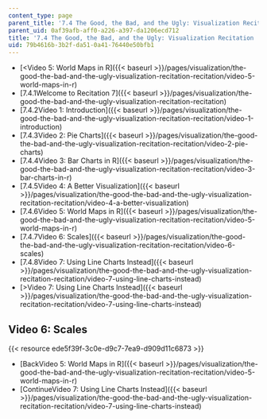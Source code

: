 ```yaml
---
content_type: page
parent_title: '7.4 The Good, the Bad, and the Ugly: Visualization Recitation  (Recitation)'
parent_uid: 0af39afb-aff0-a226-a397-da1206ecd712
title: '7.4 The Good, the Bad, and the Ugly: Visualization Recitation  (Recitation)'
uid: 79b4616b-3b2f-da51-0a41-76440e50bfb1
---
```


*   [<Video 5: World Maps in R]({{< baseurl >}}/pages/visualization/the-good-the-bad-and-the-ugly-visualization-recitation-recitation/video-5-world-maps-in-r)
*   [7.4.1Welcome to Recitation 7]({{< baseurl >}}/pages/visualization/the-good-the-bad-and-the-ugly-visualization-recitation-recitation)
*   [7.4.2Video 1: Introduction]({{< baseurl >}}/pages/visualization/the-good-the-bad-and-the-ugly-visualization-recitation-recitation/video-1-introduction)
*   [7.4.3Video 2: Pie Charts]({{< baseurl >}}/pages/visualization/the-good-the-bad-and-the-ugly-visualization-recitation-recitation/video-2-pie-charts)
*   [7.4.4Video 3: Bar Charts in R]({{< baseurl >}}/pages/visualization/the-good-the-bad-and-the-ugly-visualization-recitation-recitation/video-3-bar-charts-in-r)
*   [7.4.5Video 4: A Better Visualization]({{< baseurl >}}/pages/visualization/the-good-the-bad-and-the-ugly-visualization-recitation-recitation/video-4-a-better-visualization)
*   [7.4.6Video 5: World Maps in R]({{< baseurl >}}/pages/visualization/the-good-the-bad-and-the-ugly-visualization-recitation-recitation/video-5-world-maps-in-r)
*   [7.4.7Video 6: Scales]({{< baseurl >}}/pages/visualization/the-good-the-bad-and-the-ugly-visualization-recitation-recitation/video-6-scales)
*   [7.4.8Video 7: Using Line Charts Instead]({{< baseurl >}}/pages/visualization/the-good-the-bad-and-the-ugly-visualization-recitation-recitation/video-7-using-line-charts-instead)
*   [\>Video 7: Using Line Charts Instead]({{< baseurl >}}/pages/visualization/the-good-the-bad-and-the-ugly-visualization-recitation-recitation/video-7-using-line-charts-instead)

Video 6: Scales
---------------

{{< resource ede5f39f-3c0e-d9c7-7ea9-d909d11c6873 >}}

*   [BackVideo 5: World Maps in R]({{< baseurl >}}/pages/visualization/the-good-the-bad-and-the-ugly-visualization-recitation-recitation/video-5-world-maps-in-r)
*   [ContinueVideo 7: Using Line Charts Instead]({{< baseurl >}}/pages/visualization/the-good-the-bad-and-the-ugly-visualization-recitation-recitation/video-7-using-line-charts-instead)